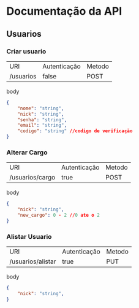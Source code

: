 # Documentação da API

## Usuarios

### Criar usuario

<table>
  <tr>
    <td>URI</td>
    <td>Autenticação</td>
    <td>Metodo</td>
  </tr>
  <tr>
    <td>/usuarios</td>
    <td>false</td>
    <td>POST</td>
  </tr>
</table>

body
```json
{
    "nome": "string",
    "nick": "string",
    "senha": "string",
    "email": "string",
    "codigo": "string" //codigo de verificação
}
```

### Alterar Cargo

<table>
  <tr>
    <td>URI</td>
    <td>Autenticação</td>
    <td>Metodo</td>
  </tr>
  <tr>
    <td>/usuarios/cargo</td>
    <td>true</td>
    <td>POST</td>
  </tr>
</table>

body
```json
{
    "nick": "string",
    "new_cargo": 0 - 2 //0 ate o 2
}
```

### Alistar Usuario

<table>
  <tr>
    <td>URI</td>
    <td>Autenticação</td>
    <td>Metodo</td>
  </tr>
  <tr>
    <td>/usuarios/alistar</td>
    <td>true</td>
    <td>PUT</td>
  </tr>
</table>

body
```json
{
    "nick": "string",
}
```
